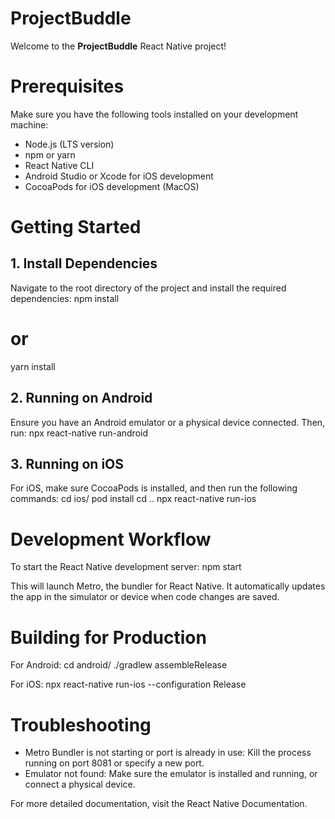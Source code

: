 # ProjectBuddle

Welcome to the **ProjectBuddle** React Native project!

# Prerequisites
Make sure you have the following tools installed on your development machine:
- Node.js (LTS version)
- npm or yarn
- React Native CLI
- Android Studio or Xcode for iOS development
- CocoaPods for iOS development (MacOS)

# Getting Started
## 1. Install Dependencies
Navigate to the root directory of the project and install the required dependencies:
npm install
# or
yarn install

## 2. Running on Android
Ensure you have an Android emulator or a physical device connected. Then, run:
npx react-native run-android

## 3. Running on iOS
For iOS, make sure CocoaPods is installed, and then run the following commands:
cd ios/
pod install
cd ..
npx react-native run-ios

# Development Workflow
To start the React Native development server:
npm start

This will launch Metro, the bundler for React Native. It automatically updates the app in the simulator or device when code changes are saved.

# Building for Production
For Android:
cd android/
./gradlew assembleRelease

For iOS:
npx react-native run-ios --configuration Release

# Troubleshooting
- Metro Bundler is not starting or port is already in use: Kill the process running on port 8081 or specify a new port.
- Emulator not found: Make sure the emulator is installed and running, or connect a physical device.

For more detailed documentation, visit the React Native Documentation.
